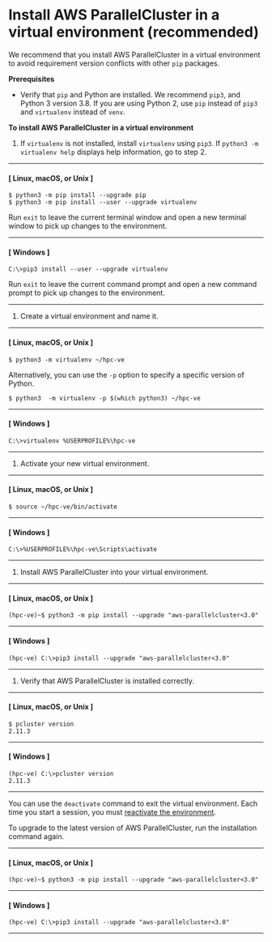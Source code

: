 # Install AWS ParallelCluster in a virtual environment \(recommended\)<a name="install-virtualenv"></a>

We recommend that you install AWS ParallelCluster in a virtual environment to avoid requirement version conflicts with other `pip` packages\.

**Prerequisites**
+ Verify that `pip` and Python are installed\. We recommend `pip3`, and Python 3 version 3\.8\. If you are using Python 2, use `pip` instead of `pip3` and `virtualenv` instead of `venv`\.

**To install AWS ParallelCluster in a virtual environment**

1. If `virtualenv` is not installed, install `virtualenv` using `pip3`\. If `python3 -m virtualenv help` displays help information, go to step 2\.

------
#### [ Linux, macOS, or Unix ]

   ```
   $ python3 -m pip install --upgrade pip
   $ python3 -m pip install --user --upgrade virtualenv
   ```

   Run `exit` to leave the current terminal window and open a new terminal window to pick up changes to the environment\.

------
#### [ Windows ]

   ```
   C:\>pip3 install --user --upgrade virtualenv
   ```

   Run `exit` to leave the current command prompt and open a new command prompt to pick up changes to the environment\.

------

1. Create a virtual environment and name it\.

------
#### [ Linux, macOS, or Unix ]

   ```
   $ python3 -m virtualenv ~/hpc-ve
   ```

   Alternatively, you can use the `-p` option to specify a specific version of Python\.

   ```
   $ python3  -m virtualenv -p $(which python3) ~/hpc-ve
   ```

------
#### [ Windows ]

   ```
   C:\>virtualenv %USERPROFILE%\hpc-ve
   ```

------

1. <a name="activate-virtual-environment"></a>Activate your new virtual environment\.

------
#### [ Linux, macOS, or Unix ]

   ```
   $ source ~/hpc-ve/bin/activate
   ```

------
#### [ Windows ]

   ```
   C:\>%USERPROFILE%\hpc-ve\Scripts\activate
   ```

------

1. Install AWS ParallelCluster into your virtual environment\.

------
#### [ Linux, macOS, or Unix ]

   ```
   (hpc-ve)~$ python3 -m pip install --upgrade "aws-parallelcluster<3.0"
   ```

------
#### [ Windows ]

   ```
   (hpc-ve) C:\>pip3 install --upgrade "aws-parallelcluster<3.0"
   ```

------

1. Verify that AWS ParallelCluster is installed correctly\.

------
#### [ Linux, macOS, or Unix ]

   ```
   $ pcluster version
   2.11.3
   ```

------
#### [ Windows ]

   ```
   (hpc-ve) C:\>pcluster version
   2.11.3
   ```

------

You can use the `deactivate` command to exit the virtual environment\. Each time you start a session, you must [reactivate the environment](#activate-virtual-environment)\.

To upgrade to the latest version of AWS ParallelCluster, run the installation command again\.

------
#### [ Linux, macOS, or Unix ]

```
(hpc-ve)~$ python3 -m pip install --upgrade "aws-parallelcluster<3.0"
```

------
#### [ Windows ]

```
(hpc-ve) C:\>pip3 install --upgrade "aws-parallelcluster<3.0"
```

------
